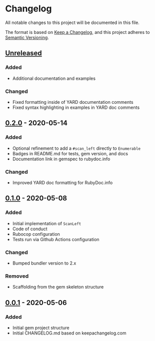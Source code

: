# Changelog
All notable changes to this project will be documented in this file.

The format is based on [Keep a Changelog](https://keepachangelog.com/en/1.0.0/),
and this project adheres to [Semantic Versioning](https://semver.org/spec/v2.0.0.html).

## [Unreleased]
### Added
- Additional documentation and examples

### Changed
- Fixed formatting inside of YARD documentation comments
- Fixed syntax highlighting in examples in YARD doc comments

## [0.2.0] - 2020-05-14
### Added
- Optional refinement to add a `#scan_left` directly to `Enumerable`
- Badges in README.md for tests, gem version, and docs
- Documentation link in gemspec to rubydoc.info

### Changed
- Improved YARD doc formatting for RubyDoc.info

## [0.1.0] - 2020-05-08
### Added
- Initial implementation of `ScanLeft`
- Code of conduct
- Rubocop configuration
- Tests run via Github Actions configuration

### Changed
- Bumped bundler version to 2.x

### Removed
- Scaffolding from the gem skeleton structure

## [0.0.1] - 2020-05-06
### Added
- Initial gem project structure
- Initial CHANGELOG.md based on keepachangelog.com

[Unreleased]: https://github.com/panorama-ed/scan_left/compare/v0.2.0...HEAD
[0.2.0]: https://github.com/panorama-ed/scan_left/compare/v0.1.0...v0.2.0
[0.1.0]: https://github.com/panorama-ed/scan_left/compare/v0.0.1...v0.1.0
[0.0.1]: https://github.com/panorama-ed/scan_left/releases/tag/v0.0.1
